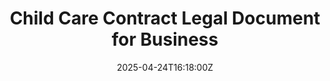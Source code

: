 ---
title: Child Care Contract Legal Document for Business
linkTitle: Child Care Contract Legal Document for Business
date: '2025-04-24T16:18:00Z'
weight: 1
description: No content
draft: false
ref: child-care-contract-legal-document-for-business
---